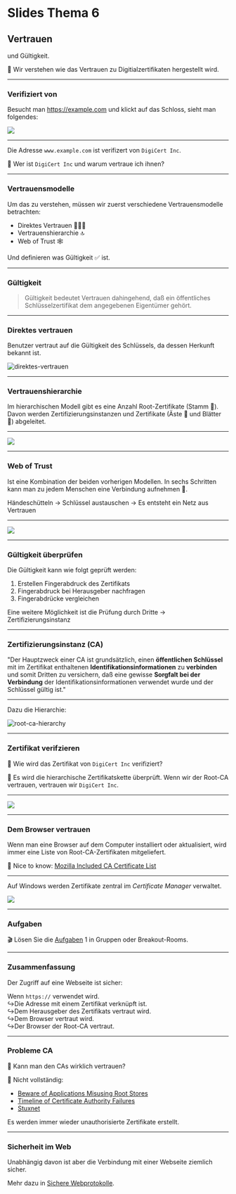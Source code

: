 # Slides Thema 6
## Vertrauen

und Gültigkeit.

🎯  Wir verstehen wie das Vertrauen zu Digitialzertifikaten hergestellt wird.

---

### Verifiziert von

Besucht man <https://example.com> und klickt auf das Schloss, sieht man folgendes:

![](../verified-by-digicert.png)

---

Die Adresse `www.example.com` ist verifizert von `DigiCert Inc`.

🤔 Wer ist `DigiCert Inc` und warum vertraue ich ihnen?

---
### Vertrauensmodelle

Um das zu verstehen, müssen wir zuerst verschiedene Vertrauensmodelle betrachten:

* Direktes Vertrauen 🧑‍🤝‍🧑
* Vertrauenshierarchie 🔝
* Web of Trust 🕸️

Und definieren was Gültigkeit ✅ ist.

---
### Gültigkeit

> Gültigkeit bedeutet Vertrauen dahingehend, daß ein öffentliches Schlüsselzertifikat dem angegebenen Eigentümer gehört.

---
### Direktes vertrauen

Benutzer vertraut auf die Gültigkeit des Schlüssels, da dessen Herkunft bekannt ist.

![direktes-vertrauen](../direktes-vertrauen.png)

---
### Vertrauenshierarchie

Im hierarchischen Modell gibt es eine Anzahl Root-Zertifikate (Stamm 🌳). Davon werden Zertifizierungsinstanzen und Zertifikate (Äste 🌱 und Blätter 🍃) abgeleitet.

---

![](../vertrauenshierarchie.png)

---
### Web of Trust

Ist eine Kombination der beiden vorherigen Modellen. In sechs Schritten kann man zu jedem Menschen eine Verbindung aufnehmen 🤝.

Händeschütteln -> Schlüssel austauschen -> Es entsteht ein Netz aus Vertrauen

---

![](../web-of-trust.png)

---
### Gültigkeit überprüfen

Die Gültigkeit kann wie folgt geprüft werden:

1. Erstellen Fingerabdruck des Zertifikats
2. Fingerabdruck bei Herausgeber nachfragen
3. Fingerabdrücke vergleichen

Eine weitere Möglichkeit ist die Prüfung durch Dritte -> Zertifizierungsinstanz

---
### Zertifizierungsinstanz (CA)

"Der Hauptzweck einer CA ist grundsätzlich, einen **öffentlichen Schlüssel** mit im Zertifikat enthaltenen **Identifikationsinformationen** zu **verbinden** und somit Dritten zu versichern, daß eine gewisse **Sorgfalt bei der Verbindung** der Identifikationsinformationen verwendet wurde und der Schlüssel gültig ist."

---

Dazu die Hierarchie:

![root-ca-hierarchy](../root-ca-hierarchy.png)

---
### Zertifikat verifzieren

🤔 Wie wird das Zertifikat von  `DigiCert Inc` verifiziert?

🙋 Es wird die hierarchische Zertifikatskette überprüft. Wenn wir der Root-CA vertrauen, vertrauen wir `DigiCert Inc`.

---

![](../zertifikat-verifizierung.png)

---

### Dem Browser vertrauen

Wenn man eine Browser auf dem Computer installiert oder aktualisiert, wird immer eine Liste von Root-CA-Zertifikaten mitgeliefert.

🧠 Nice to know: [Mozilla Included CA Certificate List](https://wiki.mozilla.org/CA/Included_Certificates)

---

Auf Windows werden Zertifikate zentral im *Certificate Manager* verwaltet.

![](../certificate-manager.png)

---
### Aufgaben

🎬 Lösen Sie die [Aufgaben](excercise6.md#Aufgaben) 1 in Gruppen oder Breakout-Rooms.

---
### Zusammenfassung

Der Zugriff auf eine Webseite ist sicher:

Wenn `https://` verwendet wird.\
↪️Die Adresse mit einem Zertifikat verknüpft ist.\
↪️Dem Herausgeber des Zertifikats vertraut wird.\
↪️Dem Browser vertraut wird.\
↪️Der Browser der Root-CA vertraut.

---
### Probleme CA

🤔 Kann man den CAs wirklich vertrauen?

🙋 Nicht vollständig:

* [Beware of Applications Misusing Root Stores ](https://blog.mozilla.org/security/2021/05/10/beware-of-applications-misusing-root-stores/)
* [Timeline of Certificate Authority Failures](https://sslmate.com/certspotter/failures)
* [Stuxnet](https://de.wikipedia.org/wiki/Stuxnet)

Es werden immer wieder unauthorisierte Zertifikate erstellt.

---
### Sicherheit im Web

Unabhängig davon ist aber die Verbindung mit einer Webseite ziemlich sicher.

Mehr dazu in [Sichere Webprotokolle](../topic-7/slides7.md).
